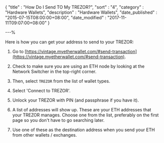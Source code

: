 {
"title"       : "How Do I Send TO My TREZOR?",
"sort"        : "4",
"category"    : "Hardware Wallets",
"description" : "Hardware Wallets",
"date_published" : "2015-07-15T08:00:00+08:00",
"date_modified"  : "2017-11-11T09:07:00+08:00"
}

---%

Here is how you can get your address to send to your TREZOR:

1.  Go to [https://vintage.myetherwallet.com/#send-transaction](https://vintage.myetherwallet.com/#send-transaction).

2. Check to make sure you are using an ETH node by looking at the Network Switcher in the top-right corner.

3. Then, select `TREZOR` from the list of wallet types.

4. Select 'Connect to TREZOR'.

5.  Unlock your TREZOR with PIN (and passphrase if you have it).

6. A list of addresses will show up. These are your ETH addresses that your TREZOR manages. Choose one from the list, preferably on the first page so you don't have to go searching later.

7. Use one of these as the destination address when you send your ETH from other wallets / exchanges.
